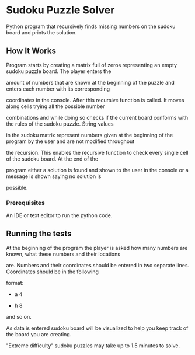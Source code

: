 # Sudoku Puzzle Solver

Python program that recursively finds missing numbers on the sudoku board and prints the solution.

## How It Works

Program starts by creating a matrix full of zeros representing an empty sudoku puzzle board. The player enters the 

amount of numbers that are known at the beginning of the puzzle and enters each number with its corresponding 

coordinates in the console. After this recursive function is called. It moves along cells trying all the possible number

combinations and while doing so checks if the current board conforms with the rules of the sudoku puzzle. String values 

in the sudoku matrix represent numbers given at the beginning of the program by the user and are not modified throughout

the recursion. This enables the recursive function to check every single cell of the sudoku board. At the end of the 

program either a solution is found and shown to the user in the console or a message is shown saying no solution is 

possible.

### Prerequisites

An IDE or text editor to run the python code.

## Running the tests

At the beginning of the program the player is asked how many numbers are known, what these numbers and their locations 

are. Numbers and their coordinates should be entered in two separate lines. Coordinates should be in the following 

format:

- a 4

- h 8

and so on.

As data is entered sudoku board will be visualized to help you keep track of the board you are creating.

"Extreme difficulty" sudoku puzzles may take up to 1.5 minutes to solve.
